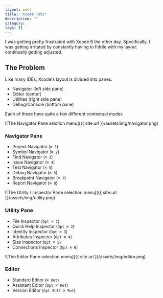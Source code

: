 ```yaml
---
layout: post
title: "Xcode Tabs"
description: ""
category: 
tags: []
---
```


I was getting pretty frustrated with Xcode 6 the other day. Specifically, I was getting irritated by constantly having to fiddle with my layout continually getting adjusted. 

## The Problem

Like many IDEs, Xcode's layout is divided into panes.

* Navigator (left side pane)
* Editor (center)
* Utilities (right side pane)
* Debug/Console (bottom pane)

Each of these have quite a few different contextual modes

![The Navigator Pane selction menu]({{ site.url }}/assets/img/navigator.png)

### Navigator Pane
 * Project Navigator (`⌘ 1`)
 * Symbol Navigator (`⌘ 2`) 
 * Find Navigator (`⌘ 3`)
 * Issue Navigator (`⌘ 4`)
 * Test Navigator (`⌘ 5`)
 * Debug Navigator (`⌘ 6`)
 * Breakpoint Navigator (`⌘ 7`)
 * Report Navigator (`⌘ 8`)

![The Utility / Inspector Pane selection menu]({{ site.url }}/assets/img/utility.png)

### Utility Pane
 * File Inspector (`Opt ⌘ 1`)
 * Quick Help Inspector (`Opt ⌘ 2`)
 * Identity Inspector (`Opt ⌘ 3`)
 * Attributes Inspector (`Opt ⌘ 4`)
 * Size Inspector (`Opt ⌘ 5`)
 * Connections Inspector (`Opt ⌘ 6`)

![The Editor Pane selection menu]({{ site.url }}/assets/img/editor.png)

### Editor
 * Standard Editor (`⌘ Ret`)
 * Assistant Editor (`Opt ⌘ Ret`)
 * Version Editor (`Opt Shft ⌘ Ret`)
